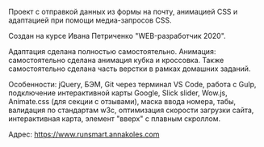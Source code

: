 Проект с отправкой данных из формы на почту, анимацией CSS и адаптацией при помощи медиа-запросов CSS. 

Создан на курсе Ивана Петриченко "WEB-разработчик 2020".

Адаптация сделана полностью самостоятельно. Анимация: самостоятельно сделана анимация кубка и кроссовка. Также самостоятельно сделана часть верстки в рамках домашних заданий.

Особенности: jQuery, БЭМ, Git через терминал VS Code, работа с Gulp, подключение интерактивной карты Google, Slick slider, Wow.js, Animate.css (для секции с отзывами), маска ввода номера, табы, валидация по стандартам w3c, оптимизация скорости загрузки сайта, интерактивная карта, элемент "вверх" с плавным скроллом.

Aдрес: https://www.runsmart.annakoles.com
